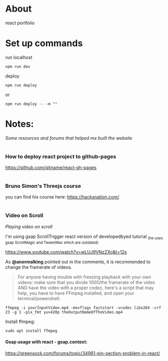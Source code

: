# About
react portfolio

# Set up commands

run localhost
~~~~
npm run dev
~~~~

deploy

~~~~
npm run deploy
~~~~
or
~~~~
npm run deploy -- -m ""
~~~~


# Notes:
_Some resources and forums that helped me built the website_
<br><br>

### How to deploy react project to github-pages
https://github.com/gitname/react-gh-pages
<br><br>
### Bruno Simon's Threejs course
you can find his course here: https://hacksnation.com/
<br><br>

### Video on Scroll
_Playing video on scroll_

I'm using gsap ScrollTrigger react version of developedbyed tutorial <sub>(he uses gsap ScrollMagic and TweenMax which are outdated)</sub>

https://www.youtube.com/watch?v=wLUJ9VNzZXo&t=12s

As __@anormalking__ pointed out in the comments, it is recommended to change the framerate of videos.

> For anyone having trouble with freezing playback with your own videos: make sure that you divide 1000/the framerate of the video AND have the video with a proper codec, here's a script that may help, you have to have FFmpeg installed, and open your terminal/powershell:

~~~~
ffmpeg -i yourInputVideo.mp4 -movflags faststart -vcodec libx264 -crf 23 -g 1 -pix_fmt yuv420p theOutputNameOfTheVideo.mp4
~~~~

Install ffmpeg:
~~~~
sudo apt install ffmpeg
~~~~


#### Gsap usage with react - gsap.context:
https://greensock.com/forums/topic/34981-pin-section-problem-in-react/
